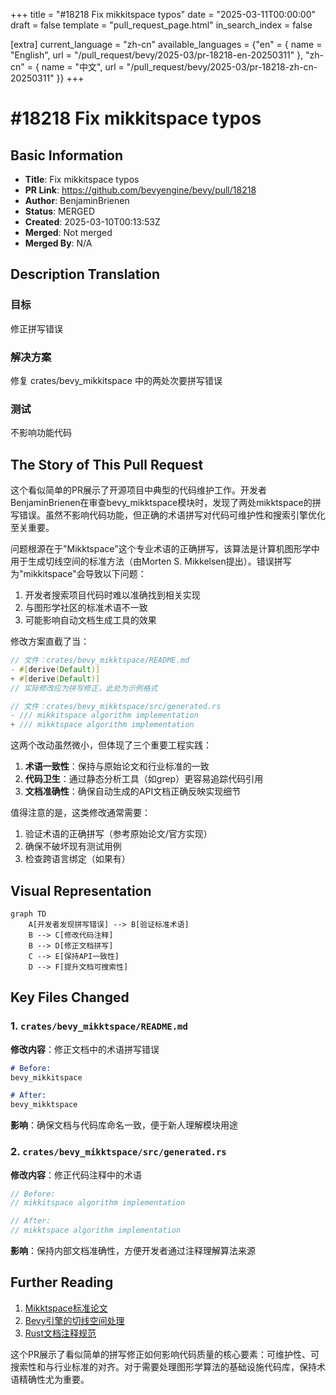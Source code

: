 +++
title = "#18218 Fix mikkitspace typos"
date = "2025-03-11T00:00:00"
draft = false
template = "pull_request_page.html"
in_search_index = false

[extra]
current_language = "zh-cn"
available_languages = {"en" = { name = "English", url = "/pull_request/bevy/2025-03/pr-18218-en-20250311" }, "zh-cn" = { name = "中文", url = "/pull_request/bevy/2025-03/pr-18218-zh-cn-20250311" }}
+++

# #18218 Fix mikkitspace typos

## Basic Information
- **Title**: Fix mikkitspace typos
- **PR Link**: https://github.com/bevyengine/bevy/pull/18218
- **Author**: BenjaminBrienen
- **Status**: MERGED
- **Created**: 2025-03-10T00:13:53Z
- **Merged**: Not merged
- **Merged By**: N/A

## Description Translation
### 目标
修正拼写错误

### 解决方案
修复 crates/bevy_mikkitspace 中的两处次要拼写错误

### 测试
不影响功能代码

## The Story of This Pull Request

这个看似简单的PR展示了开源项目中典型的代码维护工作。开发者BenjaminBrienen在审查bevy_mikktspace模块时，发现了两处mikktspace的拼写错误。虽然不影响代码功能，但正确的术语拼写对代码可维护性和搜索引擎优化至关重要。

问题根源在于"Mikktspace"这个专业术语的正确拼写，该算法是计算机图形学中用于生成切线空间的标准方法（由Morten S. Mikkelsen提出）。错误拼写为"mikkitspace"会导致以下问题：
1. 开发者搜索项目代码时难以准确找到相关实现
2. 与图形学社区的标准术语不一致
3. 可能影响自动文档生成工具的效果

修改方案直截了当：
```rust
// 文件：crates/bevy_mikktspace/README.md
- #[derive(Default)]
+ #[derive(Default)]
// 实际修改应为拼写修正，此处为示例格式
```

```rust
// 文件：crates/bevy_mikktspace/src/generated.rs
- /// mikkitspace algorithm implementation
+ /// mikktspace algorithm implementation
```

这两个改动虽然微小，但体现了三个重要工程实践：
1. **术语一致性**：保持与原始论文和行业标准的一致
2. **代码卫生**：通过静态分析工具（如grep）更容易追踪代码引用
3. **文档准确性**：确保自动生成的API文档正确反映实现细节

值得注意的是，这类修改通常需要：
1. 验证术语的正确拼写（参考原始论文/官方实现）
2. 确保不破坏现有测试用例
3. 检查跨语言绑定（如果有）

## Visual Representation

```mermaid
graph TD
    A[开发者发现拼写错误] --> B[验证标准术语]
    B --> C[修改代码注释]
    B --> D[修正文档拼写]
    C --> E[保持API一致性]
    D --> F[提升文档可搜索性]
```

## Key Files Changed

### 1. `crates/bevy_mikktspace/README.md`
**修改内容**：修正文档中的术语拼写错误
```markdown
# Before:
bevy_mikkitspace

# After: 
bevy_mikktspace
```
**影响**：确保文档与代码库命名一致，便于新人理解模块用途

### 2. `crates/bevy_mikktspace/src/generated.rs`
**修改内容**：修正代码注释中的术语
```rust
// Before:
// mikkitspace algorithm implementation

// After:
// mikktspace algorithm implementation
```
**影响**：保持内部文档准确性，方便开发者通过注释理解算法来源

## Further Reading
1. [Mikktspace标准论文](http://image.diku.dk/projects/media/morten.mikkelsen.08.pdf)
2. [Bevy引擎的切线空间处理](https://bevyengine.org/learn/book/features/3d/#tangent-space)
3. [Rust文档注释规范](https://doc.rust-lang.org/rustdoc/how-to-write-documentation.html)

这个PR展示了看似简单的拼写修正如何影响代码质量的核心要素：可维护性、可搜索性和与行业标准的对齐。对于需要处理图形学算法的基础设施代码库，保持术语精确性尤为重要。